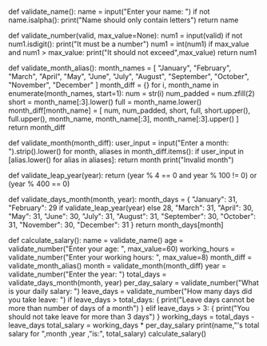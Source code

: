 def validate_name():
    name = input("Enter your name: ")
    if not name.isalpha():
        print("Name should only contain letters")
    return name

def validate_number(valid, max_value=None):
    num1 = input(valid)
    if not num1.isdigit():
        print("It must be a number")
    num1 = int(num1) 
    if max_value and num1 > max_value:
        print("It should not exceed",max_value)
    return num1

def validate_month_alias():
    month_names = [
        "January", "February", "March", "April", "May", "June",
        "July", "August", "September", "October", "November", "December"
    ]
    month_diff = {}
    for i, month_name in enumerate(month_names, start=1):
        num = str(i)
        num_padded = num.zfill(2)
        short = month_name[:3].lower()
        full = month_name.lower()
        month_diff[month_name] = [
            num, num_padded, short, full,
            short.upper(), full.upper(), month_name, month_name[:3], month_name[:3].upper()
        ]
    return month_diff

def validate_month(month_diff):
    user_input = input("Enter a month: ").strip().lower()
    for month, aliases in month_diff.items():
        if user_input in [alias.lower() for alias in aliases]:
            return month
    print("Invalid month")

def validate_leap_year(year):
    return (year % 4 == 0 and year % 100 != 0) or (year % 400 == 0)
    
def validate_days_month(month, year):
    month_days = {
        "January": 31,
        "February": 29 if validate_leap_year(year) else 28,
        "March": 31,
        "April": 30,
        "May": 31,
        "June": 30,
        "July": 31,
        "August": 31,
        "September": 30,
        "October": 31,
        "November": 30,
        "December": 31
    }
    return month_days[month]

def calculate_salary():
    name = validate_name()
    age = validate_number("Enter your age: ", max_value=60)
    working_hours = validate_number("Enter your working hours: ", max_value=8)
    month_diff = validate_month_alias()
    month = validate_month(month_diff)
    year = validate_number("Enter the year: ")
    total_days = validate_days_month(month, year)
    per_day_salary = validate_number("What is your daily salary: ")
    leave_days = validate_number("How many days did you take leave: ")
    if leave_days > total_days: {
        print("Leave days cannot be more than number of days of a month")
    }
    elif leave_days > 3: {
        print("You should not take leave for more than 3 days")
    }
    working_days = total_days - leave_days
    total_salary = working_days * per_day_salary
    print(name,"'s total salary for ",month ,year ,"is:", total_salary)
calculate_salary()
